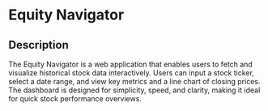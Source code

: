 # Equity Navigator

## Description

The Equity Navigator is a web application that enables users to fetch and visualize historical stock data interactively. Users can input a stock ticker, select a date range, and view key metrics and a line chart of closing prices. The dashboard is designed for simplicity, speed, and clarity, making it ideal for quick stock performance overviews.